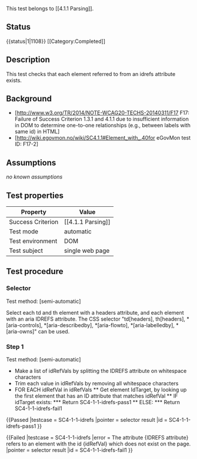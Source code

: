 This test belongs to [[4.1.1 Parsing]].

## Status
{{status|1|1108}}
[[Category:Completed]]


## Description
This test checks that each element referred to from an idrefs attribute exists.


## Background
- [http://www.w3.org/TR/2014/NOTE-WCAG20-TECHS-20140311/F17 F17: Failure of Success Criterion 1.3.1 and 4.1.1 due to insufficient information in DOM to determine one-to-one relationships (e.g., between labels with same id) in HTML]
- [http://wiki.egovmon.no/wiki/SC4.1.1#Element_with_.40for eGovMon test ID: F17-2]

## Assumptions

*no known assumptions*

## Test properties

| Property         | Value
|------------------|----
|Success Criterion |[[4.1.1 Parsing]]
|Test mode         |automatic
|Test environment  | DOM
|Test subject      | single web page


## Test procedure

### Selector
Test method: [semi-automatic]

Select each td and th element with a headers attribute, and each element with an aria IDREFS attribute. The CSS selector "td[headers], th[headers], *[aria-controls], *[aria-describedby], *[aria-flowto], *[aria-labelledby], *[aria-owns]" can be used.

### Step 1
Test method: [semi-automatic]


- Make a list of idRefVals by splitting the IDREFS attribute on whitespace characters
- Trim each value in idRefVals by removing all whitespace characters
- FOR EACH idRefVal in idRefVals
**  Get element IdTarget, by looking up the first element that has an ID attribute that matches idRefVal
**  IF idTarget exists:
***   Return SC4-1-1-idrefs-pass1
**  ELSE:
***   Return SC4-1-1-idrefs-fail1


{{Passed
|testcase = SC4-1-1-idrefs
|pointer = selector result
|id = SC4-1-1-idrefs-pass1
}}

{{Failed
|testcase = SC4-1-1-idrefs
|error = The attribute {IDREFS attribute} refers to an element with the id {idRefVal} which does not exist on the page.
|pointer = selector result
|id = SC4-1-1-idrefs-fail1
}}

